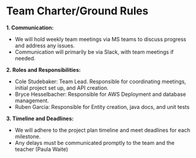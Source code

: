 # Team Charter/Ground Rules

**1. Communication:**
   - We will hold weekly team meetings via MS teams to discuss progress and address any issues.
   - Communication will primarily be via Slack, with team meetings if needed.

**2. Roles and Responsibilities:**
   - Cole Studebaker: Team Lead. Responsible for coordinating meetings, initial project set up, and API creation.
   - Bryce Hesselbacher: Responsible for AWS Deployment and database management.
   - Ruben Garcia: Responsible for Entity creation, java docs, and unit tests
   

**3. Timeline and Deadlines:**
   - We will adhere to the project plan timeline and meet deadlines for each milestone.
   - Any delays must be communicated promptly to the team and the teacher (Paula Waite)
